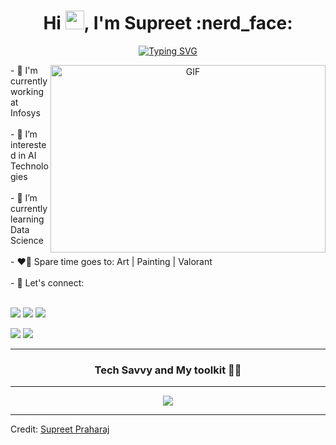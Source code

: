 <h1 align="center">Hi <img src="https://media.giphy.com/media/hvRJCLFzcasrR4ia7z/giphy.gif" width="30">, I'm Supreet :nerd_face:</h1>
<p align="center">
<a href="https://git.io/typing-svg" target="_blank"><img src="https://readme-typing-svg.demolab.com?font=Alkatra&size=22&pause=1000&color=00FFF5&center=true&width=650&lines=A+Data+Engineer%2C+Empowering+Solutions+through+Data+and+Tech;AI+Enthusiast%2C+Unleashing+Innovation+with+Artificial+Intelligence;Web+App+Fanatic%2C+Crafting+Dynamic+Online+Experiences+with+Fervor" alt="Typing SVG" /></a>
</p>
<a target="_blank" align="center">
  <img align="right" top="500" height="300" width="440" alt="GIF" src="https://media.giphy.com/media/SWoSkN6DxTszqIKEqv/giphy.gif">
</a>
- 🏬 I'm currently working at Infosys  
<br/>
<br/>
- 👀 I’m interested in AI Technologies
<br/>
<br/>
- 🌱 I’m currently learning Data Science
<br/>
<br/>
- ❤️‍🔥 Spare time goes to: Art | Painting | Valorant
<br/>
<br/>
- 🤙 Let's connect:
<br/>
<br/>
<p>
  <a href="https://www.linkedin.com/in/supreet-praharaj/" target="_blank"><img src="https://img.shields.io/badge/LinkedIn-0077B5?style=for-the-badge&logo=linkedin&logoColor=white"/></a>
  <a href="mailto:supreet.praharaj.pro+github@gmail.com" target="_blank"><img src="https://img.shields.io/badge/Gmail-D14836?style=for-the-badge&logo=gmail&logoColor=white"/></a> 
  <a href="https://www.instagram.com/ig_blaze.n.flame" target="_blank"><img src="https://img.shields.io/badge/Instagram-E4405F?style=for-the-badge&logo=instagram&logoColor=white"/></a>
<p/>
<p>
  <a href="https://www.hackerrank.com/Supreet_Praharaj" target="_blank"><img src="https://img.shields.io/badge/-Hackerrank-2EC866?style=for-the-badge&logo=HackerRank&logoColor=white"/></a>
  <a href="https://leetcode.com/supreet-praharaj/" target="_blank"><img src="https://img.shields.io/badge/-LeetCode-FFA116?style=for-the-badge&logo=LeetCode&logoColor=black"/></a>
</p>
<hr/>
<h3 align="center">Tech Savvy and My toolkit 🧑‍💻</h3>
<hr/>
<p align="center">
  <a href="https://skillicons.dev" target="_blank">
    <img src="https://skillicons.dev/icons?i=git,github,vscode,azure,aws,py,pytorch,java,spring,gradle,maven,jenkins,html,js,css,vite,angular,react,d3,redux,tailwind,bootstrap,materialui,firebase,md,postman,nodejs,ts&perline=14" />
  </a>
</p>
<hr/>

Credit: [Supreet Praharaj](https://github.com/spraharaj-projects)
<!---
spraharaj-projects/spraharaj-projects is a ✨ special ✨ repository because its `README.md` (this file) appears on your GitHub profile.
You can click the Preview link to take a look at your changes.
--->
